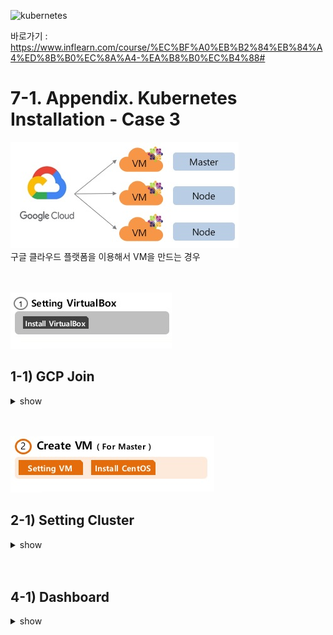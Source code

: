 
![kubernetes](https://github.com/taemin77/k8s-examples/blob/master/github.JPG)

바로가기 : 
<https://www.inflearn.com/course/%EC%BF%A0%EB%B2%84%EB%84%A4%ED%8B%B0%EC%8A%A4-%EA%B8%B0%EC%B4%88#>

# 7-1. Appendix. Kubernetes Installation - Case 3

![install-case1](./images/install-case3.jpg)
<br/>
구글 클라우드 플랫폼을 이용해서 VM을 만드는 경우
<br/>
<br/>
<br/>


![install-8](./images/install-8.jpg)


## 1-1) GCP Join

<details><summary>show</summary>
<p>


### 1-1-1) Join

아래 사이트에 들어가서 상단에 [무료로 시작하기] 버튼 클릭
<br/>
>https://cloud.google.com/

<br/>

```sh
1) Country : South Korea
2) Terms of Service : 체크 후 [CONTINUE]
3) 이름 및 주소 확인 후 Payment method 입력
```
</p>
</details>

<br/>
<br/>

![install-2](./images/install-2.jpg)

## 2-1) Setting Cluster

<details><summary>show</summary>
<p>



### 2-1-1) Cluster 생성

Kubernetes Engine > Clusters > [CREATE CLUSTER] 클릭

```sh
1. Name : k8s-cluster
2. Location Type : Zonal
3. Zone : asia-east1-a 부터 asia-east2-c 중 하나 선택
4. Master Version : 1.14.8-gke.2
5. Node pools > default-pool > Number of nodes : 2
6. Machine type : n1-standard-2 (2 vCPU, 7.5GB memory)
7. [Create] 클릭
```


### 2-1-2) Local PC에 GCP 연결
아래 URL에서 Windows용 GCP SDK 설치
<br/>

>https://cloud.google.com/sdk/docs/quickstart-windows

<br/>

다른 운영체제에서는 아래 내용 참조
<br/>

>https://cloud.google.com/sdk

```sh
1. [Google Cloud SDK 설치 프로그램] 다운로드
2. Next > Next 를 통해 설치 후 마지막에 4가지 체크항목 모두 선택 후 [Finish]
```
<br/>
바탕화면에 설치된 [Google Cloud SDK Shell] 실행하면 아래 내용을 물어봅니다.

```sh
1. Choose Account : 1 (자신의 google id 선택)
2. Pic cloud project : 2 (자신의 Project 선택, GCP > Home > Dashboard > Project info > Project ID 에서 확인 가능)
3. Configure Region/Zone : Y, 46 (자신의 zone 선택, asia-east2-c 기준 46)
```

<br/>
gcloud 업그레이드 및 kubectl 설치

```sh
gcloud components update
```

```sh
gcloud components install kubectl
```

<br/>
GCP > Kubernetes Engine > Clusters > k8s-cluster 리스트에 [Connect] 버튼 클릭하여 나오는 팝업에서 아래 내용 복사
<br/>

`gcloud container clusters get-credentials k8s-cluster --zone asia-east2-c --project turnkey-conduit-258023`

<br/>

Local GCP Shell에 붙여 놓기를 한 후 아래 Node 조회 명령어로 

```sh
kubectl get nodes
```



</p>
</details>

<br/>
<br/>



## 4-1) Dashboard

<details><summary>show</summary>
<p>

### 4-1-1) Dashboard 설치 

해당 설정은 교육목적으로 권한 설정을 모두 해제하는 방법이기 때문에 프로젝트에서 사용하실때는 이점 유의바래요
<br/>
>https://github.com/kubernetes/dashboard


```sh
kubectl apply -f https://raw.githubusercontent.com/kubernetes/dashboard/v1.10.1/src/deploy/recommended/kubernetes-dashboard.yaml
```


### 4-1-2) 권한 해지 설정 

접속시 인증 Skip 설정
<br/>
아래 명령을 통해 수정 모드로 들어가서

```sh
kubectl -n kube-system edit deployments.apps kubernetes-dashboard
```

 아래 내용 찾아서 `--enable-skip-login` 추가 

```sh
-------------------------------
    spec:
      containers:
      - args:
        - --auto-generate-certificates
        - --enable-skip-login
-------------------------------
```

Dashboard의 Admin권한 부여

```sh
echo apiVersion: rbac.authorization.k8s.io/v1beta1>> d-role.yaml&& echo kind: ClusterRoleBinding>> d-role.yaml&& echo metadata:>> d-role.yaml&& echo   name: kubernetes-dashboard>> d-role.yaml&& echo   labels:>> d-role.yaml&& echo     k8s-app: kubernetes-dashboard>> d-role.yaml&& echo roleRef:>> d-role.yaml&& echo   apiGroup: rbac.authorization.k8s.io>> d-role.yaml&& echo   kind: ClusterRole>> d-role.yaml&& echo   name: cluster-admin>> d-role.yaml&& echo subjects:>> d-role.yaml&& echo - kind: ServiceAccount>> d-role.yaml&& echo   name: kubernetes-dashboard>> d-role.yaml&& echo   namespace: kube-system>> d-role.yaml
```



### 4-1-3) 백그라운드로 proxy 띄우기	
`--address`에 자신의 Host IP 입력 

```sh
kubectl proxy
```

### 4-1-4) 접속 URL 

```sh
http://127.0.0.1:8001/api/v1/namespaces/kube-system/services/https:kubernetes-dashboard:/proxy/.
```


</p>
</details>


